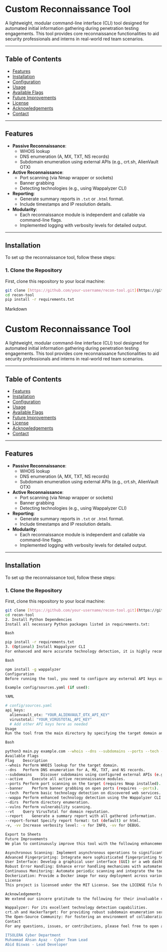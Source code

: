 # Custom Reconnaissance Tool

A lightweight, modular command-line interface (CLI) tool designed for automated initial information gathering during penetration testing engagements. This tool provides core reconnaissance functionalities to aid security professionals and interns in real-world red team scenarios.

---

## Table of Contents

* [Features](#features)
* [Installation](#installation)
* [Configuration](#configuration)
* [Usage](#usage)
* [Available Flags](#available-flags)
* [Future Improvements](#future-improvements)
* [License](#license)
* [Acknowledgements](#acknowledgements)
* [Contact](#contact)

---

## Features

* **Passive Reconnaissance**:
    * WHOIS lookup
    * DNS enumeration (A, MX, TXT, NS records)
    * Subdomain enumeration using external APIs (e.g., crt.sh, AlienVault OTX)
* **Active Reconnaissance**:
    * Port scanning (via Nmap wrapper or sockets)
    * Banner grabbing
    * Detecting technologies (e.g., using Wappalyzer CLI)
* **Reporting**:
    * Generate summary reports in `.txt` or `.html` format.
    * Include timestamps and IP resolution details.
* **Modularity**:
    * Each reconnaissance module is independent and callable via command-line flags.
    * Implemented logging with verbosity levels for detailed output.

---

## Installation

To set up the reconnaissance tool, follow these steps:

### 1. Clone the Repository

First, clone this repository to your local machine:

```bash
git clone [https://github.com/your-username/recon-tool.git](https://github.com/your-username/recon-tool.git) # Replace with your actual repo URL
cd recon-tool
pip install -r requirements.txt
```
Markdown

# Custom Reconnaissance Tool

A lightweight, modular command-line interface (CLI) tool designed for automated initial information gathering during penetration testing engagements. This tool provides core reconnaissance functionalities to aid security professionals and interns in real-world red team scenarios.

---

## Table of Contents

* [Features](#features)
* [Installation](#installation)
* [Configuration](#configuration)
* [Usage](#usage)
* [Available Flags](#available-flags)
* [Future Improvements](#future-improvements)
* [License](#license)
* [Acknowledgements](#acknowledgements)
* [Contact](#contact)

---

## Features

* **Passive Reconnaissance**:
    * WHOIS lookup
    * DNS enumeration (A, MX, TXT, NS records)
    * Subdomain enumeration using external APIs (e.g., crt.sh, AlienVault OTX)
* **Active Reconnaissance**:
    * Port scanning (via Nmap wrapper or sockets)
    * Banner grabbing
    * Detecting technologies (e.g., using Wappalyzer CLI)
* **Reporting**:
    * Generate summary reports in `.txt` or `.html` format.
    * Include timestamps and IP resolution details.
* **Modularity**:
    * Each reconnaissance module is independent and callable via command-line flags.
    * Implemented logging with verbosity levels for detailed output.

---

## Installation

To set up the reconnaissance tool, follow these steps:

### 1. Clone the Repository

First, clone this repository to your local machine:

```bash
git clone [https://github.com/your-username/recon-tool.git](https://github.com/your-username/recon-tool.git) # Replace with your actual repo URL
cd recon-tool
2. Install Python Dependencies
Install all necessary Python packages listed in requirements.txt:

Bash

pip install -r requirements.txt
3. (Optional) Install Wappalyzer CLI
For enhanced and more accurate technology detection, it is highly recommended to install the Wappalyzer command-line interface globally. This requires Node.js and npm to be installed on your system.

Bash

npm install -g wappalyzer
Configuration
Before running the tool, you need to configure any external API keys or specific tool settings. This is done in the config/sources.yaml file (or config.py if using a .py based config).

Example config/sources.yaml (if used):

YAML

# config/sources.yaml
api_keys:
  alienvault_otx: "YOUR_ALIENVAULT_OTX_API_KEY"
  virustotal: "YOUR_VIRUSTOTAL_API_KEY"
  # Add other API keys here as needed
Usage
Run the tool from the main directory by specifying the target domain and the desired reconnaissance options using command-line flags.

Bash

python3 main.py example.com --whois --dns --subdomains --ports --tech --wappa -vv
Available Flags
Flag	Description
--whois	Perform WHOIS lookup for the target domain.
--dns	Perform DNS enumeration for A, MX, TXT, and NS records.
--subdomains	Discover subdomains using configured external APIs (e.g., crt.sh).
--active	Execute all active reconnaissance modules.
--ports	Perform port scanning on the target (requires Nmap installed).
--banner	Perform banner grabbing on open ports (requires --ports).
--tech	Perform basic technology detection on discovered web services.
--wappa	Perform enhanced technology detection using the Wappalyzer CLI.
--dirs	Perform directory enumeration.
--vulns	Perform vulnerability scanning.
--vt	Query VirusTotal for domain reputation.
--report	Generate a summary report with all gathered information.
--report-format	Specify report format: txt (default) or html.
-v, -vv	Increase verbosity level: -v for INFO, -vv for DEBUG.

Export to Sheets
Future Improvements
We plan to continuously improve this tool with the following enhancements:

Asynchronous Scanning: Implement asynchronous operations to significantly improve scanning performance and reduce overall runtime.
Advanced Fingerprinting: Integrate more sophisticated fingerprinting techniques and heuristic analysis for highly accurate technology detection.
User Interface: Develop a graphical user interface (GUI) or a web dashboard for a more intuitive user experience and enhanced reporting visualization.
Robust Error Handling: Enhance error handling mechanisms with automated retries and intelligent fallback strategies for network operations and API calls.
Continuous Monitoring: Automate periodic scanning and integrate the tool with CI/CD pipelines for continuous security monitoring capabilities.
Dockerization: Provide a Docker image for easy deployment across various environments.
License
This project is licensed under the MIT License. See the LICENSE file for more details.

Acknowledgements
We extend our sincere gratitude to the following for their invaluable contributions and inspiration:

Wappalyzer: For its excellent technology detection capabilities.
crt.sh and HackerTarget: For providing robust subdomain enumeration services.
The Open-Source Community: For fostering an environment of collaboration and innovation that inspires modular and extensible security tooling.
Contact
For any questions, issues, or contributions, please feel free to open an issue or submit a pull request on the project's GitHub repository.

ITSOLERA Cyber Department
Muhammad Ahsan Ayaz - Cyber Team Lead
Abid Biswas - Lead Developer
